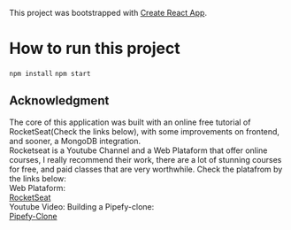 This project was bootstrapped with [Create React App](https://github.com/facebook/create-react-app).

# How to run this project

`npm install`
`npm start`

## Acknowledgment

The core of this application was built with an online free tutorial of RocketSeat(Check the links below), with some improvements on frontend, and sooner, a MongoDB integration.\
Rocketseat is a Youtube Channel and a Web Plataform that offer online courses, I really recommend their work, there are a lot of stunning courses for free, and paid classes that are very worthwhile. Check the platafrom by the links below:\
Web Plataform:\
[RocketSeat](https://rocketseat.com.br/)\
Youtube Video: Building a Pipefy-clone:\
[Pipefy-Clone](https://www.youtube.com/watch?v=awRtgpRsdTQ&t=3597s)



